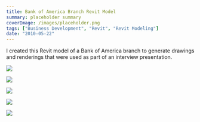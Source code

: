 ```yaml
---
title: Bank of America Branch Revit Model
summary: placeholder summary
coverImage: /images/placeholder.png
tags: ["Business Development", "Revit", "Revit Modeling"]
date: "2010-05-22"
---
```


I created this Revit model of a Bank of America branch to generate drawings and renderings that were used as part of an interview presentation.

![](Entry.jpg)

![](Front.jpg)

![](Canopy.jpg)

![](Floor-Plan-Section.jpg)

![](Interior.jpg)
